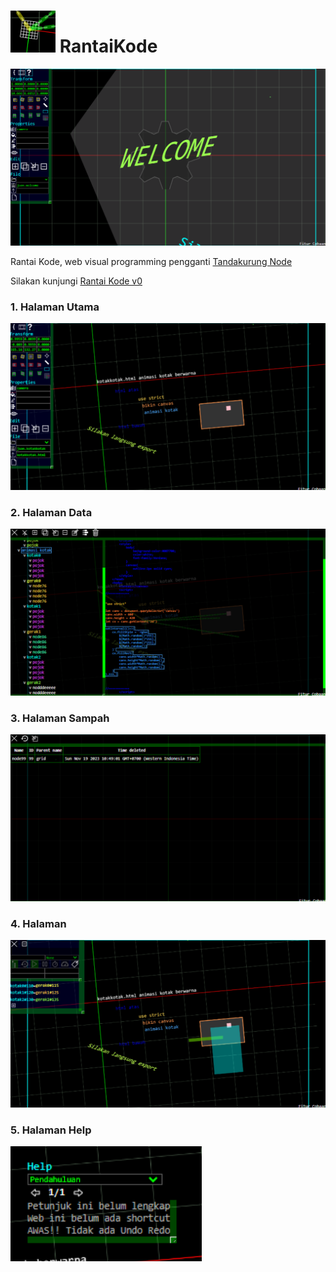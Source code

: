 # ![icon](img/RK0.png) RantaiKode
  
![tampilan gambar](img/welcome.png)  
  
Rantai Kode, web visual programming pengganti [Tandakurung Node](https://github.com/AngkasaMuhammad/TandakurungNode)  

Silakan kunjungi [Rantai Kode v0](https://angkasamuhammad.github.io/RantaiKode/Rantai%20Kode%20v0.html)  
### 1. Halaman Utama
![Halaman Utama](img/Halaman%20Utama.png) 

### 2. Halaman Data
![Halaman Data](img/Halaman%20Data.png) 

### 3. Halaman Sampah
![Halaman Sampah](img/Halaman%20Sampah.png) 

### 4. Halaman 
![Halaman Animasi](img/Halaman%20Animasi.png) 

### 5. Halaman Help
![Halaman Help](img/Halaman%20Help.png) 

